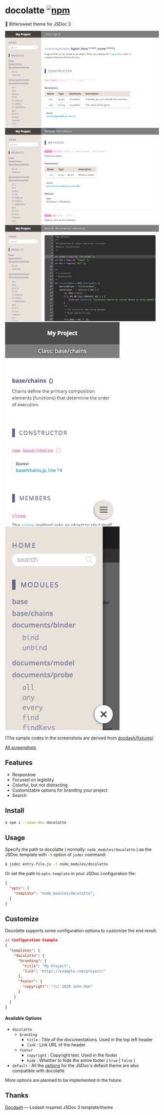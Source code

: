# docolatte [![npm](https://img.shields.io/badge/dynamic/json?label=npm&query=%24%5B%27dist-tags%27%5D%5B%27latest%27%5D&url=https%3A%2F%2Fregistry.npmjs.org%2Fdocolatte%2F)](https://www.npmjs.com/package/docolatte)

:chocolate_bar: Bittersweet theme for JSDoc 3

![screenshot class](https://raw.githubusercontent.com/amekusa/docolatte/trunk/gallery/class.png)  
![screenshot methods](https://raw.githubusercontent.com/amekusa/docolatte/trunk/gallery/methods.png)  
![screenshot source](https://raw.githubusercontent.com/amekusa/docolatte/trunk/gallery/source.png)  
![screenshot mobile](https://raw.githubusercontent.com/amekusa/docolatte/trunk/gallery/mobile.png)![screenshot mobile menu](https://raw.githubusercontent.com/amekusa/docolatte/trunk/gallery/mobile-menu.png)

(The sample codes in the screenshots are derived from [docdash/fixtures](https://github.com/clenemt/docdash/tree/master/fixtures))

[All screenshots](https://github.com/amekusa/docolatte/tree/trunk/gallery)

## Features

- Responsive
- Focused on legibility
- Colorful, but not distracting
- Customizable options for branding your project
- Search

## Install

```sh
$ npm i --save-dev docolatte
```


## Usage

Specify the path to docolatte ( normally: `node_modules/docolatte` ) as the JSDoc template with `-t` option of `jsdoc` command:

```sh
$ jsdoc entry-file.js -t node_modules/docolatte
```

Or set the path to `opts.template` in your JSDoc configuration file:

```json
{
  "opts": {
    "template": "node_modules/docolatte",
  }
}
```

## Customize

Docolatte supports some configuration options to customize the end result.

```json
// Configuration Example
{
  "templates": {
    "docolatte": {
      "branding": {
        "title": "My Project",
        "link": "https://example.com/project/"
      },
      "footer": {
        "copyright": "(c) 2020 John Doe"
      }
    }
  }
}
```

#### Available Options

- `docolatte`
  - `branding`
  	- `title` :  Title of the documentations. Used in the top left header
  	- `link` :  Link URL of the header
  - `footer`
  	- `copyright` :  Copyright text. Used in the footer
  	- `hide` :  Whether to hide the entire footer ( `true` | `false` )
- `default` :  All the [options](https://jsdoc.app/about-configuring-default-template.html) for the JSDoc's default theme are also compatible with docolatte

More options are planned to be implemented in the future.

## Thanks
[Docdash](https://github.com/clenemt/docdash) &mdash; Lodash inspired JSDoc 3 template/theme
